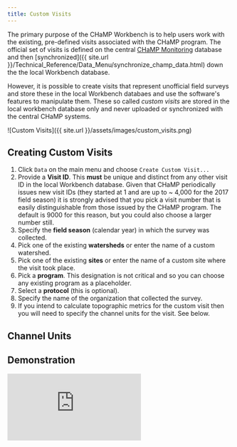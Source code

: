 ```yaml
---
title: Custom Visits
---
```


The primary purpose of the CHaMP Workbench is to help users work with the existing, pre-defined visits associated with the CHaMP program. The official set of visits is defined on the central [CHaMP Monitoring](http://champmonitoring.org) database and then [synchronized]({{ site.url }}/Technical_Reference/Data_Menu/synchronize_champ_data.html) down the the local Workbench database.

However, it is possible to create visits that represent unofficial field surveys and store these in the local Workbench databaes and use the software's features to manipulate them. These so called *custom visits* are stored in the local workbench database only and never uploaded or synchronized with the central CHaMP systems.

![Custom Visits]({{ site.url }}/assets/images/custom_visits.png)

## Creating Custom Visits

1. Click `Data` on the main menu and choose `Create Custom Visit...`
1. Provide a **Visit ID**. This **must** be unique and distinct from any other visit ID in the local Workbench database. Given that CHaMP periodically issues new visit IDs (they started at 1 and are up to ~ 4,000 for the 2017 field season) it is strongly advised that you pick a visit number that is easily distinguishable from those issued by the CHaMP program. The default is 9000 for this reason, but you could also choose a larger number still.
1. Specify the **field season** (calendar year) in which the survey was collected.
1. Pick one of the existing **watersheds** or enter the name of a custom watershed.
1. Pick one of the existing **sites** or enter the name of a custom site where the visit took place.
1. Pick a **program**. This designation is not critical and so you can choose any existing program as a placeholder.
1. Select a **protocol** (this is optional).
1. Specify the name of the organization that collected the survey.
1. If you intend to calculate topographic metrics for the custom visit then you will need to specify the channel units for the visit. See below.

## Channel Units

## Demonstration


<div class="flex-video">
 <iframe src="https://www.youtube.com/embed/_lN4nVq1OVQ" frameborder="0" allowfullscreen=""></iframe>
</div>